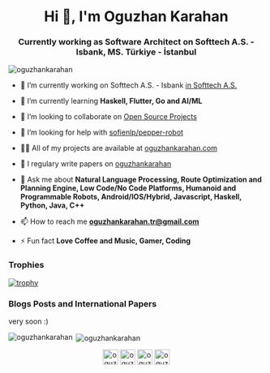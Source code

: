 <h1 align="center">Hi 👋, I'm Oguzhan Karahan</h1>
<h3 align="center">Currently working as Software Architect on Softtech A.S. - Isbank, MS. Türkiye - İstanbul</h3>

<p align="left"> <img src="https://komarev.com/ghpvc/?username=oguzhankarahan" alt="oguzhankarahan" /> </p>

- 🔭 I’m currently working on Softtech A.S. - Isbank [in Softtech A.S.](https://www.isbank.com.tr/)

- 🌱 I’m currently learning **Haskell, Flutter, Go and AI/ML**

- 👯 I’m looking to collaborate on [Open Source Projects](http://github.com/oguzhankarahan)

- 🤝 I’m looking for help with [sofienlp/pepper-robot](http://github.com/oguzhankarahan)

- 👨‍💻 All of my projects are available at [oguzhankarahan.com](http://github.com/oguzhankarahan)

- 📝 I regulary write papers on [oguzhankarahan](https://github.com/oguzhankarahan/Evaluation_of_NLU_PAPER)

- 💬 Ask me about **Natural Language Processing, Route Optimization and Planning Engine, Low Code/No Code Platforms, Humanoid and Programmable Robots, Android/IOS/Hybrid, Javascript, Haskell, Python, Java, C++**

- 📫 How to reach me **oguzhankarahan.tr@gmail.com**

- ⚡ Fun fact **Love Coffee and Music, Gamer, Coding**

### Trophies
[![trophy](https://github-profile-trophy.vercel.app/?username=oguzhankarahan)](https://github.com/oguzhankarahan/github-profile-trophy)

### Blogs Posts and International Papers
<!-- BLOG-POST-AND-INTERNATIONAL-PAPER-LIST:START -->
very soon :)
<!-- BLOG-POST-AND-INTERNATIONAL-PAPER-LIST:END -->

<p><img align="left" src="https://github-readme-stats.vercel.app/api/top-langs/?username=oguzhankarahan&layout=compact&hide=html" alt="oguzhankarahan" /></p>
<p>&nbsp;<img align="center" src="https://github-readme-stats.vercel.app/api?username=oguzhankarahan&show_icons=true" alt="oguzhankarahan" /></p>

<p align="center">
<a href="https://linkedin.com/oguzhankarahan" target="blank"><img align="center" src="https://cdn.jsdelivr.net/npm/simple-icons@3.0.1/icons/linkedin.svg" alt="oguzhankarahan" height="30" width="30" /></a>
<a href="https://stackoverflow.com/users/12794234/oguzhankarahan" target="blank"><img align="center" src="https://cdn.jsdelivr.net/npm/simple-icons@3.0.1/icons/stackoverflow.svg" alt="oguzhankarahan" height="30" width="30" /></a>
<a href="https://hub.docker.com/u/oguzhankarahan" target="blank"><img align="center" src="https://cdn.jsdelivr.net/npm/simple-icons@3.0.1/icons/docker.svg" alt="oguzhankarahan" height="30" width="30" /></a>
<a href="https://instagram.com/ogkarahan" target="blank"><img align="center" src="https://cdn.jsdelivr.net/npm/simple-icons@3.0.1/icons/instagram.svg" alt="oguzhankarahan" height="30" width="30" /></a>
</p>
